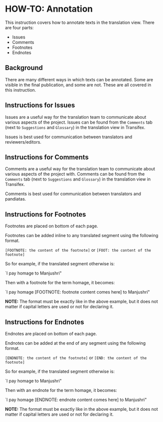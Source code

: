 # HOW-TO: Annotation

This instruction covers how to annotate texts in the translation view. There are four parts:

- Issues
- Comments
- Footnotes
- Endnotes

## Background

There are many different ways in which texts can be annotated. Some are visible in the final publication, and some are not. These are all covered in this instruction.

## Instructions for Issues

Issues are a useful way for the translation team to communicate about various aspects of the project. Issues can be found from the `Comments` tab (next to `Suggestions` and `Glossary`) in the translation view in Transifex.

Issues is best used for communication between translators and reviewers/editors.

## Instructions for Comments

Comments are a useful way for the translation team to communicate about various aspects of the project with. Comments can be found from the `Comments` tab (next to `Suggestions` and `Glossary`) in the translation view in Transifex.

Comments is best used for communication between translators and pandiatas.

## Instructions for Footnotes

Footnotes are placed on bottom of each page. 

Footnotes can be added inline to any translated segment using the following format. 

`[FOOTNOTE: the content of the footnote]` or `[FOOT: the content of the footnote]`

So for example, if the translated segment otherwise is: 

`I pay homage to Manjushri"

Then with a footnote for the term homage, it becomes: 

`I pay homage [FOOTNOTE: footnote content comes here] to Manjushri"

**NOTE:** The format must be exactly like in the above example, but it does not matter if capital letters are used or not for declaring it.

## Instructions for Endnotes

Endnotes are placed on bottom of each page. 

Endnotes can be added at the end of any segment using the following format. 

`[ENDNOTE: the content of the footnote]` or `[END: the content of the footnote]`

So for example, if the translated segment otherwise is: 

`I pay homage to Manjushri"

Then with an endnote for the term homage, it becomes: 

`I pay homage [ENDNOTE: endnote content comes here] to Manjushri"

**NOTE:** The format must be exactly like in the above example, but it does not matter if capital letters are used or not for declaring it.
